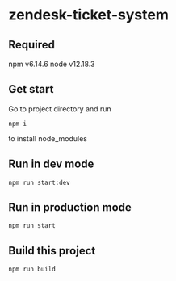 # zendesk-ticket-system
 
## Required
npm v6.14.6
node v12.18.3

## Get start
Go to project directory and run
```
npm i
```
to install node_modules

## Run in dev mode
```
npm run start:dev
```

## Run in production mode
```
npm run start
```

## Build this project
```
npm run build
```
